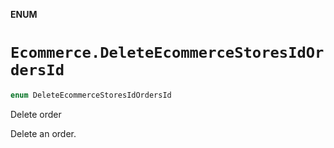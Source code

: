 **ENUM**

# `Ecommerce.DeleteEcommerceStoresIdOrdersId`

```swift
enum DeleteEcommerceStoresIdOrdersId
```

Delete order

Delete an order.
